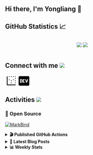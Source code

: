 ## Hi there, I'm Yongliang 👋 

## GitHub Statistics :chart_with_upwards_trend:
<div align="center">
<div style="display: flex; align-items: center; justify-content: center;">

[![](https://github-readme-stats.vercel.app/api?username=tlylt&show_icons=true&theme=tokyonight&hide_border=true&locale=en)](https://github.com/tlylt)
[![](https://github-readme-streak-stats.herokuapp.com/?user=tlylt&theme=tokyonight&hide_border=true)](https://github.com/tlylt)
</div>
</div>

## Connect with me <img src="https://media.giphy.com/media/2wh5K5yE3ulp3xgYcG/giphy-downsized.gif" width="30">

<a href="https://www.yongliangliu.com/" target="_blank"><img align="center" src="static/site-icon.png" alt="yongliangliu.com" height="40" width="40" /></a>
<a href="https://dev.to/tlylt" target="_blank"><img align="center" src="static/dev-badge.svg" alt="dev.to/tlylt" height="35" width="35" /></a>

## Activities <img src="https://media.giphy.com/media/WUlplcMpOCEmTGBtBW/giphy.gif" width="30">

### 🔭 Open Source

[![MarkBind](https://github-readme-stats.vercel.app/api/pin/?username=markbind&repo=markbind)](https://github.com/MarkBind/markbind)

<details>
<summary> <b>🎬 Published GitHub Actions </b> </summary>

[![install-graphviz](https://github-readme-stats.vercel.app/api/pin/?username=tlylt&repo=install-graphviz)](https://github.com/tlylt/install-graphviz)

[![reposense-action](https://github-readme-stats.vercel.app/api/pin/?username=tlylt&repo=reposense-action)](https://github.com/tlylt/reposense-action)

[![markbin-action](https://github-readme-stats.vercel.app/api/pin/?username=markbind&repo=markbind-action)](https://github.com/MarkBind/markbind-action)

</details>

<details>
<summary> <b>📕 Latest Blog Posts</b> </summary>

<!-- BLOG-POST-LIST:START -->
- [Repository Pattern, Revisited](https://www.yongliangliu.com/blog/repository-pattern-revisited/)
- [Open Source Software &lpar;OSS&rpar; Developer Journey](https://www.yongliangliu.com/blog/oss-dev-logs/)
- [Crossing abstraction barrier between parent and child class](https://www.yongliangliu.com/blog/cross-abstraction-barrier-between-parent-child/)
- [Intermediate GitHub CI Workflow Walk Through](https://www.yongliangliu.com/blog/intermediate-github-ci-workflow-walk-through/)
- [RooFind](https://www.yongliangliu.com/blog/roofind/)
<!-- BLOG-POST-LIST:END -->

</details>

<details>
<summary> <b>📊 Weekly Stats</b> </summary>

<!--START_SECTION:waka-->
![Code Time](http://img.shields.io/badge/Code%20Time-543%20hrs%2059%20mins-blue)

**🐱 My GitHub Data** 

> 🏆 4,265 Contributions in the Year 2022
 > 
> 📦 315.0 kB Used in GitHub's Storage 
 > 
> 🚫 Not Opted to Hire
 > 
> 📜 125 Public Repositories 
 > 
> 🔑 26 Private Repositories  
 > 
**I'm an Early 🐤** 

```text
🌞 Morning    371 commits    ███████░░░░░░░░░░░░░░░░░░   28.47% 
🌆 Daytime    321 commits    ██████░░░░░░░░░░░░░░░░░░░   24.64% 
🌃 Evening    506 commits    █████████░░░░░░░░░░░░░░░░   38.83% 
🌙 Night      105 commits    ██░░░░░░░░░░░░░░░░░░░░░░░   8.06%

```
📅 **I'm Most Productive on Friday** 

```text
Monday       165 commits    ███░░░░░░░░░░░░░░░░░░░░░░   12.66% 
Tuesday      125 commits    ██░░░░░░░░░░░░░░░░░░░░░░░   9.59% 
Wednesday    204 commits    ████░░░░░░░░░░░░░░░░░░░░░   15.66% 
Thursday     204 commits    ████░░░░░░░░░░░░░░░░░░░░░   15.66% 
Friday       242 commits    ████░░░░░░░░░░░░░░░░░░░░░   18.57% 
Saturday     186 commits    ███░░░░░░░░░░░░░░░░░░░░░░   14.27% 
Sunday       177 commits    ███░░░░░░░░░░░░░░░░░░░░░░   13.58%

```


📊 **This Week I Spent My Time On** 

```text
⌚︎ Time Zone: Asia/Singapore

💬 Programming Languages: 
JavaScript               4 hrs 20 mins       ████████████░░░░░░░░░░░░░   47.63% 
Markdown                 1 hr 17 mins        ███░░░░░░░░░░░░░░░░░░░░░░   14.19% 
YAML                     1 hr 15 mins        ███░░░░░░░░░░░░░░░░░░░░░░   13.87% 
Solidity                 38 mins             █░░░░░░░░░░░░░░░░░░░░░░░░   7.14% 
JSON                     38 mins             █░░░░░░░░░░░░░░░░░░░░░░░░   7.0%

```


 Last Updated on 28/10/2022 00:50:52 UTC
<!--END_SECTION:waka-->

</details>
